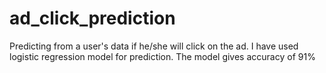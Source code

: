 # ad_click_prediction
Predicting from a user's data if he/she will click on the ad. I have used logistic regression model for prediction. The model gives accuracy of 91%
